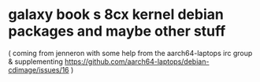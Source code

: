 # galaxy book s 8cx kernel debian packages and maybe other stuff

( coming from jenneron with some help from the aarch64-laptops irc group & supplementing https://github.com/aarch64-laptops/debian-cdimage/issues/16 )
